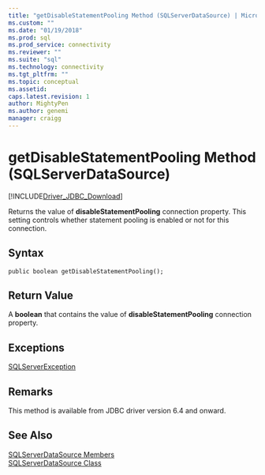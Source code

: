```yaml
---
title: "getDisableStatementPooling Method (SQLServerDataSource) | Microsoft Docs"
ms.custom: ""
ms.date: "01/19/2018"
ms.prod: sql
ms.prod_service: connectivity
ms.reviewer: ""
ms.suite: "sql"
ms.technology: connectivity
ms.tgt_pltfrm: ""
ms.topic: conceptual
ms.assetid:
caps.latest.revision: 1
author: MightyPen
ms.author: genemi
manager: craigg
---
```

# getDisableStatementPooling Method (SQLServerDataSource)
[!INCLUDE[Driver_JDBC_Download](../../../includes/driver_jdbc_download.md)]

  Returns the value of **disableStatementPooling** connection property. This setting controls whether statement pooling is enabled or not for this connection.

  
## Syntax  
  
```
public boolean getDisableStatementPooling();  
```  
  
## Return Value  
 A **boolean** that contains the value of **disableStatementPooling** connection property.
  
## Exceptions  
 [SQLServerException](../../../connect/jdbc/reference/sqlserverexception-class.md)  
 
## Remarks  
 This method is available from JDBC driver version 6.4 and onward.
 
## See Also  
 [SQLServerDataSource Members](../../../connect/jdbc/reference/sqlserverdatasource-members.md)   
 [SQLServerDataSource Class](../../../connect/jdbc/reference/sqlserverdatasource-class.md)  
  
  
